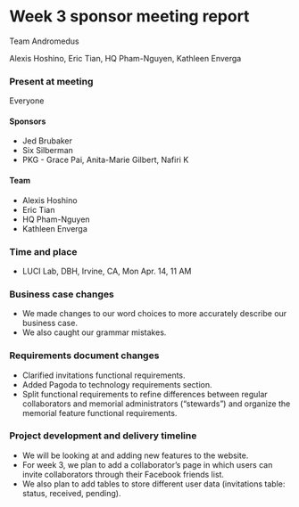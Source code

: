 # Week 3 sponsor meeting report  

Team Andromedus  

Alexis Hoshino, Eric Tian, HQ Pham-Nguyen, Kathleen Enverga  

### Present at meeting

Everyone  

#### Sponsors  

+ Jed Brubaker 
+ Six Silberman
+ PKG - Grace Pai, Anita-Marie Gilbert, Nafiri K  

#### Team  

+ Alexis Hoshino
+ Eric Tian
+ HQ Pham-Nguyen
+ Kathleen Enverga  

### Time and place  

+ LUCI Lab, DBH, Irvine, CA, Mon Apr. 14, 11 AM   

### Business case changes  

+ We made changes to our word choices to more accurately describe our business case. 
+ We also caught our grammar mistakes.  

### Requirements document changes

+ Clarified invitations functional requirements.
+ Added Pagoda to technology requirements section. 
+ Split functional requirements to refine differences between regular collaborators and memorial administrators (“stewards”) and organize the memorial feature functional requirements.  
 
### Project development and delivery timeline  
+ We will be looking at and adding new features to the website.
+ For week 3, we plan to add a collaborator’s page in which users can invite collaborators through their Facebook friends list.
+ We also plan to add tables to store different user data (invitations table: status, received, pending).
